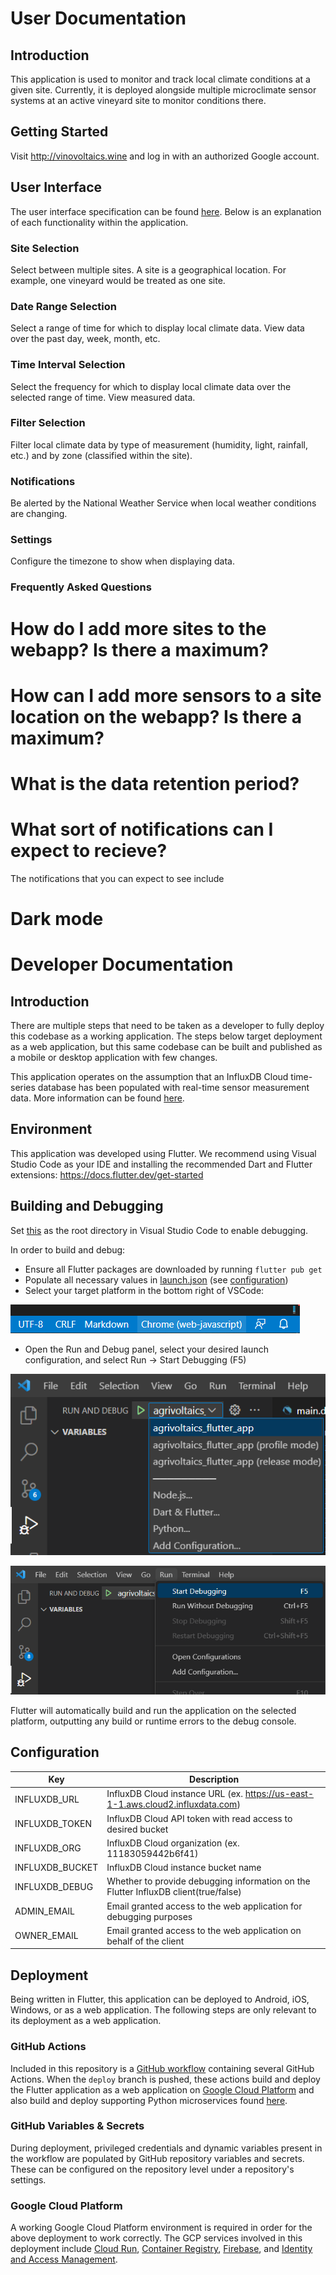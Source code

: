 # User Documentation

## Introduction
This application is used to monitor and track local climate conditions at a given site. Currently, it is deployed alongside multiple microclimate sensor systems at an active vineyard site to monitor conditions there.

## Getting Started
Visit http://vinovoltaics.wine and log in with an authorized Google account.

## User Interface
The user interface specification can be found [here](../user-interface-specification/user-interface-specification.pdf). Below is an explanation of each functionality within the application.
### Site Selection
Select between multiple sites. A site is a geographical location. For example, one vineyard would be treated as one site.
### Date Range Selection
Select a range of time for which to display local climate data. View data over the past day, week, month, etc.
### Time Interval Selection
Select the frequency for which to display local climate data over the selected range of time. View measured data.
### Filter Selection
Filter local climate data by type of measurement (humidity, light, rainfall, etc.) and by zone (classified within the site).
### Notifications
Be alerted by the National Weather Service when local weather conditions are changing.
### Settings
Configure the timezone to show when displaying data.

### Frequently Asked Questions
# How do I add more sites to the webapp? Is there a maximum?

# How can I add more sensors to a site location on the webapp? Is there a maximum?

# What is the data retention period?

# What sort of notifications can I expect to recieve?
The notifications that you can expect to see include

# Dark mode


# Developer Documentation

## Introduction
There are multiple steps that need to be taken as a developer to fully deploy this codebase as a working application. The steps below target deployment as a web application, but this same codebase can be built and published as a mobile or desktop application with few changes.

This application operates on the assumption that an InfluxDB Cloud time-series database has been populated with real-time sensor measurement data. More information can be found [here](https://www.influxdata.com/products/influxdb-cloud/).

## Environment
This application was developed using Flutter. We recommend using Visual Studio Code as your IDE and installing the recommended Dart and Flutter extensions: https://docs.flutter.dev/get-started

## Building and Debugging
Set [this](../../../application/agrivoltaics_flutter_app/) as the root directory in Visual Studio Code to enable debugging.

In order to build and debug:
* Ensure all Flutter packages are downloaded by running ```flutter pub get```
* Populate all necessary values in [launch.json](../../../application/agrivoltaics_flutter_app/.vscode/launch.json) (see [configuration](#configuration))
* Select your target platform in the bottom right of VSCode:

![platform](./images/select-platform-flutter.png)

* Open the Run and Debug panel, select your desired launch configuration, and select Run -> Start Debugging (F5)

![run and debug](./images/run-and-debug-flutter.png)

![run and debug](./images/run-and-debug-flutter-2.png)

Flutter will automatically build and run the application on the selected platform, outputting any build or runtime errors to the debug console.

## Configuration
| Key              | Description    |
|------------------|----------------|
| INFLUXDB_URL     |  InfluxDB Cloud instance URL (ex. https://us-east-1-1.aws.cloud2.influxdata.com)              |
| INFLUXDB_TOKEN   |  InfluxDB Cloud API token with read access to desired bucket              |
| INFLUXDB_ORG     |  InfluxDB Cloud organization (ex. 11183059442b6f41)             |
| INFLUXDB_BUCKET  |  InfluxDB Cloud instance bucket name              |
| INFLUXDB_DEBUG   |  Whether to provide debugging information on the Flutter InfluxDB client(true/false)              |
| ADMIN_EMAIL      |  Email granted access to the web application for debugging purposes              |
| OWNER_EMAIL      |  Email granted access to the web application on behalf of the client              |

## Deployment
Being written in Flutter, this application can be deployed to Android, iOS, Windows, or as a web application. The following steps are only relevant to its deployment as a web application.

### GitHub Actions
Included in this repository is a [GitHub workflow](../../../.github/workflows/deploy.yml) containing several GitHub Actions. When the ```deploy``` branch is pushed, these actions build and deploy the Flutter application as a web application on [Google Cloud Platform](#google-cloud-platform) and also build and deploy supporting Python microservices found [here](../../../application/microservices/).

### GitHub Variables & Secrets
During deployment, privileged credentials and dynamic variables present in the workflow are populated by GitHub repository variables and secrets. These can be configured on the repository level under a repository's settings.

### Google Cloud Platform
A working Google Cloud Platform environment is required in order for the above deployment to work correctly. The GCP services involved in this deployment include [Cloud Run](https://cloud.google.com/run), [Container Registry](https://cloud.google.com/container-registry), [Firebase](https://firebase.google.com/), and [Identity and Access Management](https://cloud.google.com/iam).
